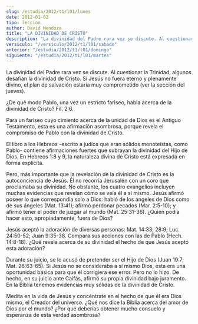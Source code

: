 ```yaml
---
slug: /estudia/2012/t1/l01/lunes
date: 2012-01-02
tipo: leccion
author: David Mendoza
title: "LA DIVINIDAD DE CRISTO"
description: "La divinidad del Padre rara vez se discute. Al cuestionar la Trinidad, algunos  desafían la divinidad de Cristo. Si Jesús no fuera eterno y plenamente divino,  el plan de salvación estaría muy comprometido (ver la sección del jueves). ¿De  qué modo Pablo, una vez un estricto f..."
versiculo: "/versiculo/2012/t1/l01/sabado"
anterior: "/estudia/2012/t1/l01/domingo"
siguiente: "/estudia/2012/t1/l01/martes"
---
```


La divinidad del Padre rara vez se discute. Al cuestionar la Trinidad, algunos desafían la divinidad de Cristo. Si Jesús no fuera eterno y plenamente divino, el plan de salvación estaría muy comprometido (ver la sección del jueves).

¿De qué modo Pablo, una vez un estricto fariseo, habla acerca de la divinidad de Cristo? Fil. 2:6.

Para un fariseo cuyo cimiento acerca de la unidad de Dios es el Antiguo Testamento, esta es una afirmación asombrosa, porque revela el compromiso de Pablo con la divinidad de Cristo.

El libro a los Hebreos -escrito a judíos que eran sólidos monoteístas, como Pablo- contiene afirmaciones fuertes que subrayan la divinidad del Hijo de Dios. En Hebreos 1:8 y 9, la naturaleza divina de Cristo está expresada en forma explícita.

Pero, más importante que la revelación de la divinidad de Cristo es la autoconciencia de Jesús. Él no recorría Jerusalén con un coro que proclamaba su divinidad. No obstante, los cuatro evangelios incluyen muchas evidencias que revelan cómo se veía él a sí mismo. Jesús afirmó poseer lo que correspondía solo a Dios: habló de los ángeles de Dios como de sus ángeles (Mat. 13:41); afirmó perdonar pecados (Mar. 2:5-10); y afirmó tener el poder de juzgar al mundo (Mat. 25:31-36). ¿Quién podía hacer esto, apropiadamente, fuera de Dios?

Jesús aceptó la adoración de diversas personas: Mat. 14:33; 28:9; Luc. 24:50-52; Juan 9:35-38. Compara sus acciones con las de Pablo (Hech. 14:8-18). ¿Qué revela acerca de su divinidad el hecho de que Jesús aceptó esta adoración?

Durante su juicio, se lo acusó de pretender ser el Hijo de Dios (Juan 19:7; Mat. 26:63-65). Si Jesús no se consideraba a sí mismo Dios, esta era una oportunidad básica para que él corrigiera ese error. Pero no lo hizo. De hecho, en su juicio ante Caifás, afirmó su propia divinidad bajo juramento. En la Biblia tenemos evidencias muy sólidas de la divinidad de Cristo.

Medita en la vida de Jesús y concéntrate en el hecho de que él era Dios mismo, el Creador del universo. ¿Qué nos dice la Biblia acerca del amor de Dios por el mundo? ¿Por qué deberías obtener mucho consuelo y esperanza de esta verdad asombrosa?
